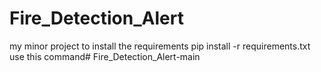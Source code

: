 # Fire_Detection_Alert
my minor project
to install the requirements 
pip install -r requirements.txt
use this command# Fire_Detection_Alert-main
